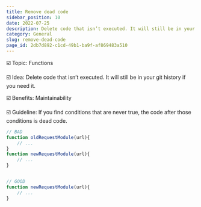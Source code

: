 ```yaml
---
title: Remove dead code
sidebar_position: 10
date: 2022-07-25
description: Delete code that isn’t executed. It will still be in your git history if you need it. 
category: General
slug: remove-dead-code
page_id: 2db7d892-c1cd-49b1-ba9f-af869483a510
---
```




☑️ Topic: Functions


☑️ Idea: Delete code that isn’t executed. It will still be in your git history if you need it. 


☑️ Benefits: Maintainability


☑️ Guideline: If you find conditions that are never true, the code after those conditions is dead code. 


```javascript
// BAD
function oldRequestModule(url){
	// ...
}
function newRequestModule(url){
	// ...
}


// GOOD
function newRequestModule(url){
	// ...
}
```

